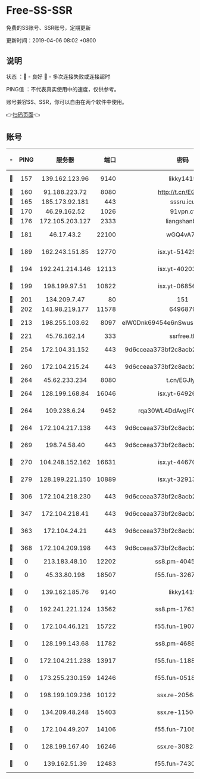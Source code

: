 # Free-SS-SSR

免费的SS账号、SSR账号，定期更新

更新时间：2019-04-06 08:02 +0800

## 说明

状态     ：🙂 - 良好 🙁 - 多次连接失败或连接超时

PING值   ：不代表真实使用中的速度，仅供参考。

账号兼容SS、SSR，你可以自由在两个软件中使用。

👉[扫码页面](https://liesauer.github.io/Free-SS-SSR/)👈

## 账号

|-|PING|服务器|端口|密码|加密方式|区域|
|:----:|:----:|:-----:|-----:|:----:|:----:|:----:|
|🙂|157|139.162.123.96|9140|likky1415|aes-256-cfb|JP|
|🙂|160|91.188.223.72|8080|http://t.cn/EGJIyrl|rc4-md5|RU|
|🙂|165|185.173.92.181|443|sssru.icu|rc4-md5|RU|
|🙂|170|46.29.162.52|1026|91vpn.cf|rc4-md5|RU|
|🙂|176|172.105.203.127|2333|liangshanbo|chacha20|JP|
|🙂|181|46.17.43.2|22100|wGQ4vA7D|aes-256-gcm|RU|
|🙂|189|162.243.151.85|12770|isx.yt-51425905|aes-256-cfb|US|
|🙂|194|192.241.214.146|12113|isx.yt-40203662|aes-256-cfb|US|
|🙂|199|198.199.97.51|10822|isx.yt-06856161|aes-256-cfb|US|
|🙂|201|134.209.7.47|80|151|chacha20|US|
|🙂|202|141.98.219.177|11578|6496879|chacha20|US|
|🙂|213|198.255.103.62|8097|eIW0Dnk69454e6nSwuspv9DmS201tQ0D|aes-256-cfb|US|
|🙂|221|45.76.162.14|333|ssrfree.tk|rc4|SG|
|🙂|254|172.104.31.152|443|9d6cceaa373bf2c8acb22e60b6a58be6|aes-256-cfb|US|
|🙂|260|172.104.215.24|443|9d6cceaa373bf2c8acb22e60b6a58be6|aes-256-cfb|US|
|🙂|264|45.62.233.234|8080|t.cn/EGJIyrl|rc4-md5|CA|
|🙂|264|128.199.168.84|16046|isx.yt-64926766|aes-256-cfb|SG|
|🙂|264|109.238.6.24|9452|rqa30WL4DdAvgIFG6Fs3znzTa|aes-256-cfb|FR|
|🙂|264|172.104.217.138|443|9d6cceaa373bf2c8acb22e60b6a58be6|aes-256-cfb|US|
|🙂|269|198.74.58.40|443|9d6cceaa373bf2c8acb22e60b6a58be6|aes-256-cfb|US|
|🙂|270|104.248.152.162|16631|isx.yt-44670176|aes-256-cfb|SG|
|🙂|279|128.199.221.150|10889|isx.yt-32913473|aes-256-cfb|SG|
|🙂|306|172.104.218.230|443|9d6cceaa373bf2c8acb22e60b6a58be6|aes-256-cfb|US|
|🙂|347|172.104.218.41|443|9d6cceaa373bf2c8acb22e60b6a58be6|aes-256-cfb|US|
|🙂|363|172.104.24.21|443|9d6cceaa373bf2c8acb22e60b6a58be6|aes-256-cfb|US|
|🙂|368|172.104.209.198|443|9d6cceaa373bf2c8acb22e60b6a58be6|aes-256-cfb|US|
|🙁|0|213.183.48.10|12202|ss8.pm-40455231|rc4-md5|RU|
|🙁|0|45.33.80.198|18507|f55.fun-32675560|aes-256-cfb|US|
|🙁|0|139.162.185.76|9140|likky1415|aes-256-cfb|DE|
|🙁|0|192.241.221.124|13562|ss8.pm-17637421|aes-256-cfb|US|
|🙁|0|172.104.46.121|15722|f55.fun-19071189|aes-256-cfb|SG|
|🙁|0|128.199.143.68|11782|ss8.pm-46888146|aes-256-cfb|SG|
|🙁|0|172.104.211.238|13917|f55.fun-11889830|aes-256-cfb|US|
|🙁|0|173.255.230.159|14246|f55.fun-05182149|aes-256-cfb|US|
|🙁|0|198.199.109.236|10122|ssx.re-20568805|aes-256-cfb|US|
|🙁|0|134.209.48.248|15403|ssx.re-11504634|aes-256-cfb|US|
|🙁|0|172.104.49.207|14106|f55.fun-71064831|aes-256-cfb|SG|
|🙁|0|128.199.167.40|16246|ssx.re-30823019|aes-256-cfb|SG|
|🙁|0|139.162.51.39|12483|f55.fun-74303824|aes-256-cfb|SG|
